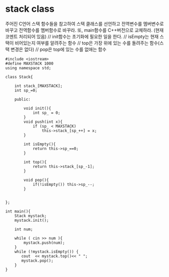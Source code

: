 
# stack class

주어진 C언어 스택 함수들을 참고하여
 스택 클래스를 선언하고
전역변수를 멤버변수로 바꾸고 
전역함수를 멤버함수로 바꾸라.
또, main함수를 C++버전으로 교체하라. (현재 코멘트 처리되어 있음)
// init함수는 초기화에 필요한 일을 한다.
// isEmpty는 현재 스택이 비어있는지 여부를 알려주는 함수
// top은 가장 위에 있는 수를 돌려주는 함수(스택 변경은 없다)
// pop은 top에 있는 수를 없애는 함수

```
#include <iostream>
#define MAXSTACK 1000
using namespace std;

class Stack{

	int stack_[MAXSTACK];
	int	sp_=0;

	public:
		
		void init(){
			int sp_ = 0;
		}
		void push(int x){
			if (sp_ < MAXSTACK)
				this->stack_[sp_++] = x;
		}

		int isEmpty(){
			return this->sp_==0;
		}

		int top(){
			return this->stack_[sp_-1];
		}

		void pop(){
			if(!isEmpty()) this->sp_--;
		}


};

int main(){
	Stack mystack;
	mystack.init();

	int num;

	while ( cin >> num ){
		mystack.push(num); 
	}
	while (!mystack.isEmpty()) {
	   cout  << mystack.top()<< " ";
	   mystack.pop();
	}
}

```
